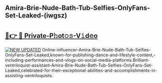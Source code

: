 ## Amira-Brie-Nude-Bath-Tub-Selfies-OnlyFans-Set-Leaked-(iwgsz)


# <h2><a href="https://mediaupload.pro?-19M">🔗👉 🔴 Private-P𝚑ot𝚘𝚜-V𝚒d𝚎o</a></h2>

[![NEW UPDATED](https://i.imgur.com/0qMVB7G.gif)](https://mediaupload.pro?-19M)
Online-influencer-Amira-Brie-Nude-Bath-Tub-Selfies-OnlyFans-Set-Leaked,known-for-publishing-dance-and-lifestyle-content,-including-performances-and-vlogs-on-social-media-platforms.Brilliant-ventriloquist-assistant-Amira-Brie-Nude-Bath-Tub-Selfies-OnlyFans-Set-Leaked,celebrated-for-their-exceptional-abilities-and-accomplishments-in-assisting-ventriloquists.  